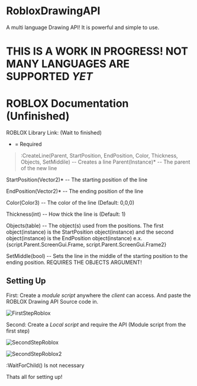 # RobloxDrawingAPI
A multi language Drawing API! It is powerful and simple to use.

# THIS IS A WORK IN PROGRESS! NOT MANY LANGUAGES ARE SUPPORTED *YET*

# ROBLOX Documentation (Unfinished)
ROBLOX Library Link: (Wait to finished)

* = Required

> :CreateLine(Parent, StartPosition, EndPosition, Color, Thickness, Objects, SetMiddile) -- Creates a line
  Parent(Instance)* -- The parent of the new line
  
  StartPosition(Vector2)* -- The starting position of the line
  
  EndPosition(Vector2)* -- The ending position of the line
  
  Color(Color3) -- The color of the line (Default: 0,0,0)
  
  Thickness(int) -- How thick the line is (Default: 1)
  
  Objects(table) -- The object(s) used from the positions. The first object(instance) is the StartPosition object(instance) and the second object(instance) is the EndPosition object(instance) e.x. {script.Parent.ScreenGui.Frame, script.Parent.ScreenGui.Frame2}
  
  SetMiddle(bool) -- Sets the line in the middle of the starting position to the ending position. REQUIRES THE OBJECTS ARGUMENT!
  
## Setting Up
First: Create a *module script* anywhere the *client* can access. And paste the ROBLOX Drawing API Source code in.

![FirstStepRoblox](https://i.gyazo.com/3408e766cac73b662fa95562d74c1f03.png)

Second: Create a *Local script* and require the API (Module script from the first step)

![SecondStepRoblox](https://i.gyazo.com/6d4088e0060127feeda842295fd1f93e.png)

![SecondStepRoblox2](https://i.gyazo.com/c8a012264ef7d3e5a43ff4ba86872a90.png)

:WaitForChild() Is not necessary 

Thats all for setting up!

